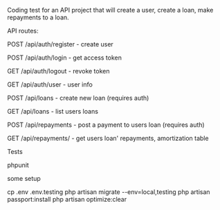 Coding test for an API project that will create a user, create a loan, make repayments to a loan.

API routes:


POST /api/auth/register - create user


POST /api/auth/login - get access token


GET /api/auth/logout - revoke token


GET /api/auth/user - user info


POST /api/loans - create new loan (requires auth)


GET /api/loans - list users loans


POST /api/repayments - post a payment to users loan (requires auth)


GET /api/repayments/ - get users loan' repayments, amortization table



Tests

phpunit


some setup

cp .env .env.testing
php artisan migrate --env=local,testing
php artisan passport:install
php artisan optimize:clear
